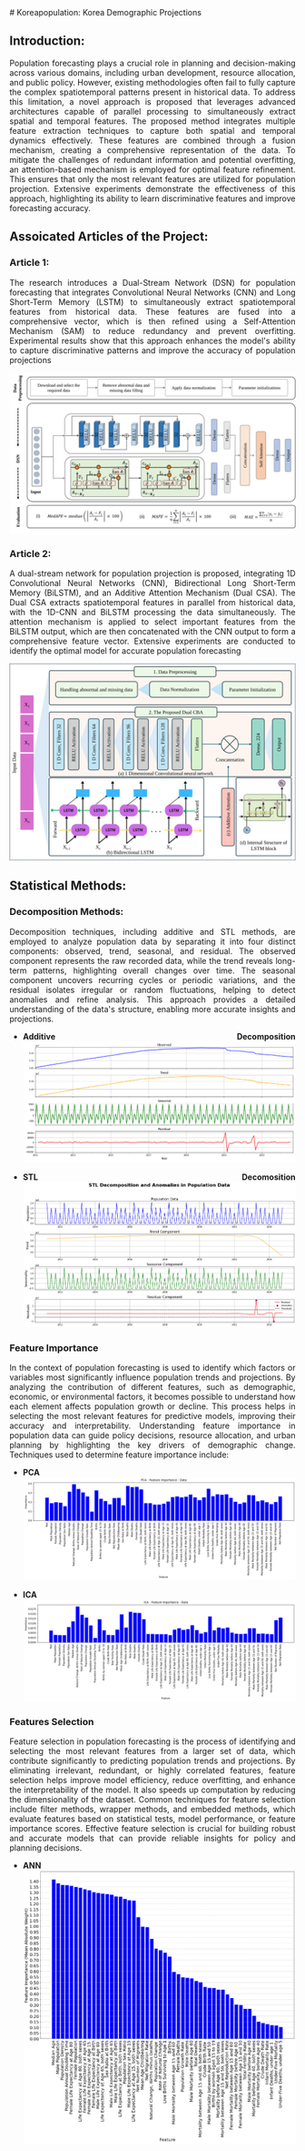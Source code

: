 <div align="justify">
# Koreapopulation: Korea Demographic Projections

## Introduction:

Population forecasting plays a crucial role in planning and decision-making across various domains, including urban development, resource allocation, and public policy. However, existing methodologies often fail to fully capture the complex spatiotemporal patterns present in historical data. To address this limitation, a novel approach is proposed that leverages advanced architectures capable of parallel processing to simultaneously extract spatial and temporal features. The proposed method integrates multiple feature extraction techniques to capture both spatial and temporal dynamics effectively. These features are combined through a fusion mechanism, creating a comprehensive representation of the data. To mitigate the challenges of redundant information and potential overfitting, an attention-based mechanism is employed for optimal feature refinement. This ensures that only the most relevant features are utilized for population projection. Extensive experiments demonstrate the effectiveness of this approach, highlighting its ability to learn discriminative features and improve forecasting accuracy.

## Assoicated Articles of the Project:
### Article 1:
The research introduces a Dual-Stream Network (DSN) for population forecasting that integrates Convolutional Neural Networks (CNN) and Long Short-Term Memory (LSTM) to simultaneously extract spatiotemporal features from historical data. These features are fused into a comprehensive vector, which is then refined using a Self-Attention Mechanism (SAM) to reduce redundancy and prevent overfitting. Experimental results show that this approach enhances the model's ability to capture discriminative patterns and improve the accuracy of population projections

![](Materials/Framework1.svg)


### Article 2:
A dual-stream network for population projection is proposed, integrating 1D Convolutional Neural Networks (CNN), Bidirectional Long Short-Term Memory (BiLSTM), and an Additive Attention Mechanism (Dual CSA). The Dual CSA extracts spatiotemporal features in parallel from historical data, with the 1D-CNN and BiLSTM processing the data simultaneously. The attention mechanism is applied to select important features from the BiLSTM output, which are then concatenated with the CNN output to form a comprehensive feature vector. Extensive experiments are conducted to identify the optimal model for accurate population forecasting

![](Materials/Framework.svg)

## Statistical Methods:

### Decomposition Methods:
Decomposition techniques, including additive and STL methods, are employed to analyze population data by separating it into four distinct components: observed, trend, seasonal, and residual. The observed component represents the raw recorded data, while the trend reveals long-term patterns, highlighting overall changes over time. The seasonal component uncovers recurring cycles or periodic variations, and the residual isolates irregular or random fluctuations, helping to detect anomalies and refine analysis. This approach provides a detailed understanding of the data's structure, enabling more accurate insights and projections.

- **Additive Decomposition**
![](Materials/KoreMonthly_additive.PNG)

- **STL Decomosition**
![](STL_Decomposition/STL_Decomposition.png)


### Feature Importance
In the context of population forecasting is used to identify which factors or variables most significantly influence population trends and projections. By analyzing the contribution of different features, such as demographic, economic, or environmental factors, it becomes possible to understand how each element affects population growth or decline. This process helps in selecting the most relevant features for predictive models, improving their accuracy and interpretability. Understanding feature importance in population data can guide policy decisions, resource allocation, and urban planning by highlighting the key drivers of demographic change. Techniques used to determine feature importance include:

- **PCA**
![](PCA/PCA.png)

- **ICA**
![](ICA/ICA.png)


### Features Selection
Feature selection in population forecasting is the process of identifying and selecting the most relevant features from a larger set of data, which contribute significantly to predicting population trends and projections. By eliminating irrelevant, redundant, or highly correlated features, feature selection helps improve model efficiency, reduce overfitting, and enhance the interpretability of the model. It also speeds up computation by reducing the dimensionality of the dataset. Common techniques for feature selection include filter methods, wrapper methods, and embedded methods, which evaluate features based on statistical tests, model performance, or feature importance scores. Effective feature selection is crucial for building robust and accurate models that can provide reliable insights for policy and planning decisions.

- **ANN**
![](ANN_Based_Feature_Selection/ANN.png)

</div>

